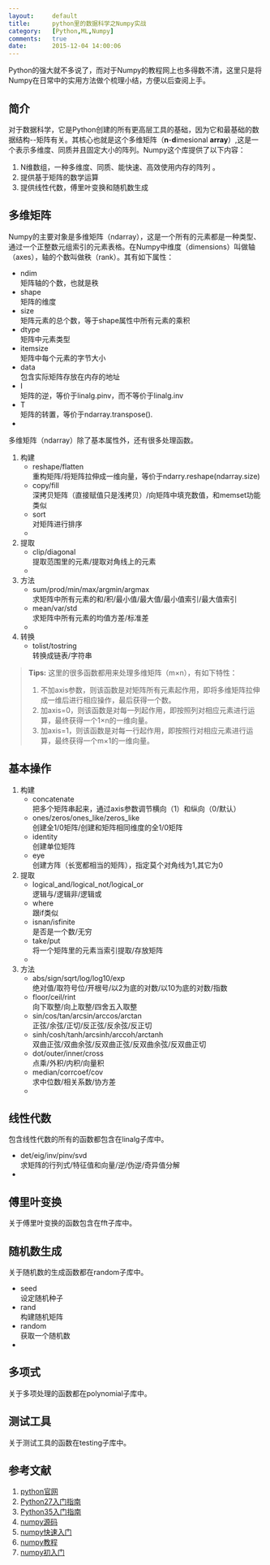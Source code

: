 ```yaml
---
layout:		default
title:		python里的数据科学之Numpy实战
category:	[Python,ML,Numpy]
comments:	true
date:		2015-12-04 14:00:06
---
```

Python的强大就不多说了，而对于Numpy的教程网上也多得数不清，这里只是将Numpy在日常中的实用方法做个梳理小结，方便以后查阅上手。



## 简介
对于数据科学，它是Python创建的所有更高层工具的基础，因为它和最基础的数据结构--矩阵有关。其核心也就是这个多维矩阵（**n**-**d**imesional **array**）,这是一个表示多维度、同质并且固定大小的阵列。Numpy这个库提供了以下内容：

1. N维数组，一种多维度、同质、能快速、高效使用内存的阵列 。
2. 提供基于矩阵的数学运算
3. 提供线性代数，傅里叶变换和随机数生成

## 多维矩阵
Numpy的主要对象是多维矩阵（ndarray），这是一个所有的元素都是一种类型、通过一个正整数元组索引的元素表格。在Numpy中维度（dimensions）叫做轴（axes），轴的个数叫做秩（rank）。其有如下属性：  

* ndim   
矩阵轴的个数，也就是秩
* shape  
矩阵的维度
* size      
矩阵元素的总个数，等于shape属性中所有元素的乘积
* dtype   
矩阵中元素类型
* itemsize  
矩阵中每个元素的字节大小
* data      
包含实际矩阵存放在内存的地址
* I  
矩阵的逆，等价于linalg.pinv，而不等价于linalg.inv 
* T  
矩阵的转置，等价于ndarray.transpose().
*


多维矩阵（ndarray）除了基本属性外，还有很多处理函数。

1. 构建  
    * reshape/flatten    
    重构矩阵/将矩阵拉伸成一维向量，等价于ndarry.reshape(ndarray.size)
    * copy/fill      
    深拷贝矩阵（直接赋值只是浅拷贝）/向矩阵中填充数值，和memset功能类似
    * sort  
    对矩阵进行排序
    *
2. 提取
    * clip/diagonal  
    提取范围里的元素/提取对角线上的元素
    *
2. 方法
    * sum/prod/min/max/argmin/argmax  
    求矩阵中所有元素的和/积/最小值/最大值/最小值索引/最大值索引
    * mean/var/std  
    求矩阵中所有元素的均值方差/标准差
    * 
4. 转换
    * tolist/tostring    
    转换成链表/字符串

> **Tips:**
> 这里的很多函数都用来处理多维矩阵（m×n），有如下特性：  
>
> 1. 不加axis参数，则该函数是对矩阵所有元素起作用，即将多维矩阵拉伸成一维后进行相应操作，最后获得一个数。
> 2. 加axis=0，则该函数是对每一列起作用，即按照列对相应元素进行运算，最终获得一个1×n的一维向量。
> 3. 加axis=1，则该函数是对每一行起作用，即按照行对相应元素进行运算，最终获得一个m×1的一维向量。
>


## 基本操作
1. 构建
    * concatenate  
    把多个矩阵串起来，通过axis参数调节横向（1）和纵向（0/默认）
    * ones/zeros/ones_like/zeros_like  
    创建全1/0矩阵/创建和矩阵相同维度的全1/0矩阵
    * identity  
    创建单位矩阵
    * eye  
    创建方阵（长宽都相当的矩阵），指定莫个对角线为1,其它为0
2. 提取
    * logical_and/logical_not/logical_or  
    逻辑与/逻辑非/逻辑或
    * where  
    跟if类似
    * isnan/isfinite  
    是否是一个数/无穷
    * take/put  
    将一个矩阵里的元素当索引提取/存放矩阵
    *
3. 方法
    * abs/sign/sqrt/log/log10/exp  
    绝对值/取符号位/开根号/以2为底的对数/以10为底的对数/指数
    * floor/ceil/rint  
    向下取整/向上取整/四舍五入取整
    * sin/cos/tan/arcsin/arccos/arctan  
    正弦/余弦/正切/反正弦/反余弦/反正切
    * sinh/cosh/tanh/arcsinh/arccoh/arctanh  
    双曲正弦/双曲余弦/反双曲正弦/反双曲余弦/反双曲正切
    * dot/outer/inner/cross  
    点乘/外积/内积/向量积
    * median/corrcoef/cov  
    求中位数/相关系数/协方差
    *


## 线性代数
包含线性代数的所有的函数都包含在linalg子库中。

* det/eig/inv/pinv/svd  
求矩阵的行列式/特征值和向量/逆/伪逆/奇异值分解
*


## 傅里叶变换
关于傅里叶变换的函数包含在fft子库中。

## 随机数生成
关于随机数的生成函数都在random子库中。

* seed  
设定随机种子
* rand  
构建随机矩阵
* random  
获取一个随机数
*

## 多项式
关于多项处理的函数都在polynomial子库中。



## 测试工具
关于测试工具的函数在testing子库中。


## 参考文献
1. [python官网][python]
2. [Python27入门指南][python27]
3. [Python35入门指南][python35]
4. [numpy源码][numpy_src]
5. [numpy快速入门][numpy_quick]
6. [numpy教程][numpy_jc]
7. [numpy初入门][numpy_js]

[python]:   https://www.python.org/
[python27]: http://www.pythondoc.com/pythontutorial27/
[python35]: http://www.pythondoc.com/pythontutorial3/index.html
[numpy_src]:    https://github.com/numpy/numpy
[numpy_quick]:  https://docs.scipy.org/doc/numpy-dev/user/quickstart.html
[numpy_jc]:     http://reverland.org/python/2012/08/22/numpy/
[numpy_js]:     http://www.engr.ucsb.edu/~shell/che210d/numpy.pdf



